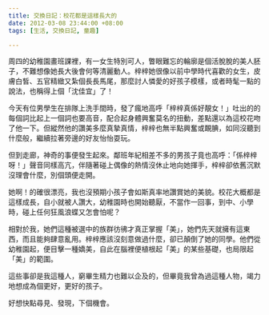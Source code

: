 ```yaml
---
title: 交換日記：校花都是這樣長大的
date: 2012-03-08 23:44:00 +08:00
tags: [生活, 交換日記, 童趣]

---
```


周四的幼稚園畫班課裡，有一女生特別可人，瞥眼難忘的輪廓是個活脫脫的美人胚子，不難想像她長大後會何等清麗動人。梓梓她很像以前中學時代喜歡的女生，皮膚白皙、五官精緻又紮個長長馬尾，那麼討人憐愛的好孩子模樣，或者時髦一點的說法，也稱得上個「沈佳宜」了！  
  
今天有位男學生在排隊上洗手間時，發了瘋地高呼「梓梓真係好靚女！」吐出的的每個詞比起上一個詞也要高音，配合起身體興奮莫名的扭動，差點還以為這校花吻了他一下。但縱然他的讚美多麼真摯真情，梓梓也無半點興奮或靦腆，如同沒聽到什麼般，繼續拉著旁邊的好友怡怡耍玩。  
  
但到走廊，神奇的事便發生起來。鄰班年紀相差不多的男孩子竟也高呼：「係梓梓呀！」聲音同樣高亢，伴隨著碰上偶像的熱情沒休止地向她揮手，梓梓卻依舊沉默沒理會什麼，別個頭便走開。  
  
她啊！的確很漂亮，我也沒預期小孩子會如斯真率地讚賞她的美貌。校花大概都是這樣成長，自小就被人讚大，幼稚園時也開始聽厭，不當作一回事，到中、小學時，碰上任何狂風浪蝶又怎會怕呢？  
  
相對於我，她們這種被選中的族群彷彿才真正掌握「美」，她們先天就擁有這東西，而且能夠肆意亂用。梓梓應該沒刻意做過什麼，卻已顛倒了她的同學。他們從幼稚園起，便目擊一種嬌美，自此在腦裡便植根起「美」的某些基礎，也局限起「美」的範圍。  
  
這些事卻是我這種人，窮畢生精力也難以企及的，但畢竟我曾為過這種人物，竭力地想成為個更好，更好的孩子。  
  
好想快點尋見、發現，下個機會。
